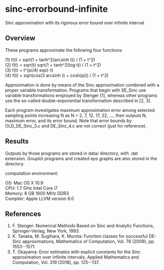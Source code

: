 # sinc-errorbound-infinite
Sinc approximation with its rigorous error bound over infinite interval

## Overview
These programs approximate the following four functions:

(1) f(t) = sqrt(1 + tanh^2(arcsinh t)) / (1 + t^2)  
(2) f(t) = sqrt(t) sqrt(1 + tanh^2(log t)) / (1 + t^2)  
(3) f(t) = t^(pi/4) exp(-t)  
(4) f(t) = sqrt(cos(3 arcsinh t) + cosh(pi)) / (1 + t^2)

Approximation is done by means of the Sinc approximation combined with
a proper variable transformation. Programs that begin with SE_Sinc use
variable transformations employed by Stenger [1], whereas other programs
use the so-called double-exponential transformation described in [2, 3].

Each program investigates maximum approximation error among selected
sampling points increasing N as N = 2, 7, 12, 17, 22, ..., then outputs
N, maximum error, and its error bound. Note that error bounds by
OLD_DE_Sinc_3.c and DE_Sinc_4.c are not correct (just for reference).

## Results
Outputs by those programs are stored in data/ directory, with .dat extension.
Gnuplot programs and created eps graphs are also stored in the directory.

computation environment:

OS: Mac OS X 10.9  
CPU: 1.7 GHz Intel Core i7  
Memory: 8 GB 1600 MHz DDR3  
Compiler: Apple LLVM version 6.0  

## References
1. F. Stenger:
 Numerical Methods Based on Sinc and Analytic Functions, Springer-Verlag,
 New York, 1993.
2. K. Tanaka, M. Sugihara, K. Murota:
 Function classes for successful DE-Sinc approximations, Mathematics of
 Computation, Vol. 78 (2009), pp. 1553--1571.
3. T. Okayama:
 Error estimates with explicit constants for the Sinc approximation over
 infinite intervals, Applied Mathematics and Computation, Vol. 319 (2018),
 pp. 125--137.

